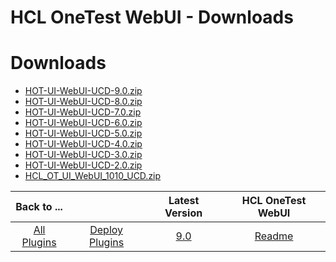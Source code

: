
HCL OneTest WebUI - Downloads
=============================

# Downloads

- [HOT-UI-WebUI-UCD-9.0.zip](https://raw.githubusercontent.com/UrbanCode/IBM-UCD-PLUGINS/main/files/HCLOneTestWebUI/HOT-UI-WebUI-UCD-9.0.zip)
- [HOT-UI-WebUI-UCD-8.0.zip](https://raw.githubusercontent.com/UrbanCode/IBM-UCD-PLUGINS/main/files/HCLOneTestWebUI/HOT-UI-WebUI-UCD-8.0.zip)
- [HOT-UI-WebUI-UCD-7.0.zip](https://raw.githubusercontent.com/UrbanCode/IBM-UCD-PLUGINS/main/files/HCLOneTestWebUI/HOT-UI-WebUI-UCD-7.0.zip)
- [HOT-UI-WebUI-UCD-6.0.zip](https://raw.githubusercontent.com/UrbanCode/IBM-UCD-PLUGINS/main/files/HCLOneTestWebUI/HOT-UI-WebUI-UCD-6.0.zip)
- [HOT-UI-WebUI-UCD-5.0.zip](https://raw.githubusercontent.com/UrbanCode/IBM-UCD-PLUGINS/main/files/HCLOneTestWebUI/HOT-UI-WebUI-UCD-5.0.zip)
- [HOT-UI-WebUI-UCD-4.0.zip](https://raw.githubusercontent.com/UrbanCode/IBM-UCD-PLUGINS/main/files/HCLOneTestWebUI/HOT-UI-WebUI-UCD-4.0.zip)
- [HOT-UI-WebUI-UCD-3.0.zip](https://raw.githubusercontent.com/UrbanCode/IBM-UCD-PLUGINS/main/files/HCLOneTestWebUI/HOT-UI-WebUI-UCD-3.0.zip)
- [HOT-UI-WebUI-UCD-2.0.zip](https://raw.githubusercontent.com/UrbanCode/IBM-UCD-PLUGINS/main/files/HCLOneTestWebUI/HOT-UI-WebUI-UCD-2.0.zip)
- [HCL_OT_UI_WebUI_1010_UCD.zip](https://raw.githubusercontent.com/UrbanCode/IBM-UCD-PLUGINS/main/files/HCLOneTestWebUI/HCL_OT_UI_WebUI_1010_UCD.zip)

|Back to ...||Latest Version|HCL OneTest WebUI |
| :---: | :---: | :---: | :---: |
|[All Plugins](../../index.md)|[Deploy Plugins](../README.md)|[9.0](https://raw.githubusercontent.com/UrbanCode/IBM-UCD-PLUGINS/main/files/HCLOneTestWebUI/HOT-UI-WebUI-UCD-9.0.zip)|[Readme](README.md)|
